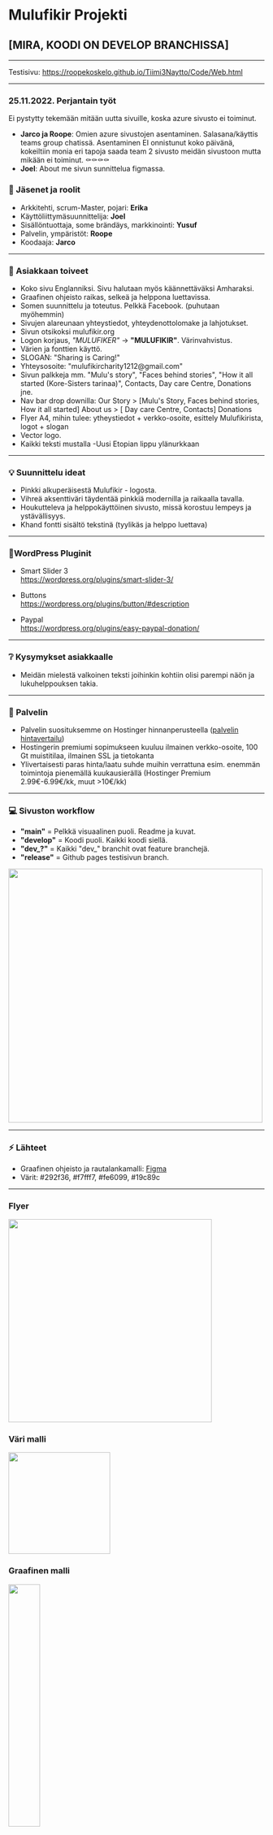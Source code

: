 
# Mulufikir Projekti

## [MIRA, KOODI ON DEVELOP BRANCHISSA]

--------------------------------------------------------

Testisivu: https://roopekoskelo.github.io/Tiimi3Naytto/Code/Web.html

--------------------------------------------------------

### 25.11.2022. Perjantain työt

Ei pystytty tekemään mitään uutta sivuille, koska azure sivusto ei toiminut.

- **Jarco ja Roope**: Omien azure sivustojen asentaminen. Salasana/käyttis teams group chatissä. Asentaminen EI onnistunut koko päivänä, kokeiltiin monia eri tapoja saada team 2 sivusto meidän sivustoon mutta mikään ei toiminut. ⚰️⚰️⚰️⚰️
- **Joel**: About me sivun sunnittelua figmassa.

### 💼 Jäsenet ja roolit

- Arkkitehti, scrum-Master, pojari: <b>Erika</b>
- Käyttöliittymäsuunnittelija: <b>Joel</b>
- Sisällöntuottaja, some brändäys, markkinointi: <b>Yusuf</b>
- Palvelin, ympäristöt: <b>Roope</b>
- Koodaaja: <b>Jarco</b>

--------------------------------------------------------

### 🙏 Asiakkaan toiveet 

- Koko sivu Englanniksi. Sivu halutaan myös käännettäväksi Amharaksi.
- Graafinen ohjeisto raikas, selkeä ja helppona luettavissa.
- Somen suunnittelu ja toteutus. Pelkkä Facebook. (puhutaan myöhemmin)
- Sivujen alareunaan yhteystiedot, yhteydenottolomake ja lahjotukset.
- Sivun otsikoksi mulufikir.org
- Logon korjaus, <i>"MULUFIKER"</i> -> <b>"MULUFIKIR"</b>. Värinvahvistus.
- Värien ja fonttien käyttö.
- SLOGAN: "Sharing is Caring!"
- Yhteysosoite: "mulufikircharity1212\@&#8203;gmail\.com"
- Sivun palkkeja mm. "Mulu's story", "Faces behind stories", "How it all started (Kore-Sisters tarinaa)", Contacts, Day care Centre, Donations jne.
- Nav bar drop downilla: Our Story > [Mulu's Story, Faces behind stories, How it all started] About us > [ Day care Centre, Contacts] Donations
- Flyer A4, mihin tulee: ytheystiedot + verkko-osoite, esittely Mulufikirista, logot + slogan
- Vector logo.
- Kaikki teksti mustalla
-Uusi Etopian lippu ylänurkkaan

--------------------------------------------------------

### 💡 Suunnittelu ideat  

- Pinkki alkuperäisestä Mulufikir - logosta.
- Vihreä aksenttiväri täydentää pinkkiä modernilla ja raikaalla tavalla.
- Houkutteleva ja helppokäyttöinen sivusto, missä korostuu lempeys ja ystävällisyys.
- Khand fontti sisältö tekstinä (tyylikäs ja helppo luettava)

--------------------------------------------------------
### 🧷WordPress Pluginit
- Smart Slider 3  
https://wordpress.org/plugins/smart-slider-3/  
    
- Buttons  
https://wordpress.org/plugins/button/#description
- Paypal  
https://wordpress.org/plugins/easy-paypal-donation/  
--------------------------------------------------------

### ❔ Kysymykset asiakkaalle

- Meidän mielestä valkoinen teksti joihinkin kohtiin olisi parempi näön ja lukuhelppouksen takia.

--------------------------------------------------------

### 🔧 Palvelin

- Palvelin suosituksemme on Hostinger hinnanperusteella ([palvelin hintavertailu](https://github.com/RoopeKoskelo/Tiimi3Naytto/raw/main/Dev/Hostivaihtoehdot.xlsx))
- Hostingerin premiumi sopimukseen kuuluu ilmainen verkko-osoite, 100 Gt muistitilaa, ilmainen SSL ja tietokanta
- Ylivertaisesti paras hinta/laatu suhde muihin verrattuna esim. enemmän toimintoja pienemällä kuukausierällä (Hostinger Premium 2.99€-6.99€/kk, muut >10€/kk)

--------------------------------------------------------

### 💻 Sivuston workflow

- <b>"main"</b> = Pelkkä visuaalinen puoli. Readme ja kuvat.
- <b>"develop"</b> = Koodi puoli. Kaikki koodi siellä.
- <b>"dev_?"</b> = Kaikki "dev_" branchit ovat feature branchejä.
- <b>"release"</b> = Github pages testisivun branch.

<img src="https://github.com/RoopeKoskelo/Tiimi3Naytto/blob/main/GitHubRakenne.png?raw=true" width="500px" height="relative">

--------------------------------------------------------

### ⚡ Lähteet

- Graafinen ohjeisto ja rautalankamalli: [Figma](https://www.figma.com/files/project/71730683/Team-project?fuid=1149233409896141817)
- Värit: #292f36, #f7fff7, #fe6099, #19c89c
-----------------------------------------------------------------

### Flyer
<img src="https://github.com/RoopeKoskelo/Tiimi3Naytto/blob/main/flayer.png?raw=true" width="400" height="relative">

### Väri malli
<img src="https://github.com/RoopeKoskelo/Tiimi3Naytto/blob/main/Dev/Images/palette.png?raw=true" width="200" height="200">

### Graafinen malli
<img src="https://github.com/RoopeKoskelo/Tiimi3Naytto/blob/main/Dev/Images/Graafinenohjelmax.png" width="35%" height="35%">

### Muokattu logo

<img src="https://github.com/RoopeKoskelo/Tiimi3Naytto/blob/main/Dev/Images/mulufikir_log0_cmyk.svg?raw=true" width="200" height="relative">

### Esimerkki sivustot

<img src="https://github.com/RoopeKoskelo/Tiimi3Naytto/blob/develop/Dev/desktop%20-%20Home.png?raw=true" width="500" height="relative">
<img src="https://github.com/RoopeKoskelo/Tiimi3Naytto/blob/develop/Dev/desktop%20-%20Mulu's%20story.png?raw=true" width="500" height="relative">
<img src="https://github.com/RoopeKoskelo/Tiimi3Naytto/blob/main/Dev/Images/rautaa1.png?raw=true" width="400" height="relative">
<img src="https://github.com/RoopeKoskelo/Tiimi3Naytto/blob/main/Dev/Images/rauta.png?raw=true" width="400" height="relative">
<img src="https://github.com/RoopeKoskelo/Tiimi3Naytto/blob/main/Dev/Images/gallery.png?raw=true" width="400" height="relative">

--------------------------------------------------------
